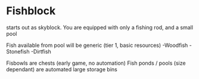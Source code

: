 # Fishblock

starts out as skyblock.  You are equipped with only a fishing rod, and a small pool

Fish available from pool will be generic (tier 1, basic resources)
-Woodfish
-Stonefish
-Dirtfish



Fisbowls are chests (early game, no automation)
Fish ponds / pools (size dependant) are automated large storage bins

